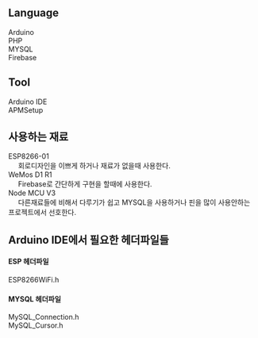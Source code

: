 ## Language
Arduino <br>
PHP <br>
MYSQL <br>
Firebase <br>

## Tool
Arduino IDE <br>
APMSetup <br>

## 사용하는 재료
ESP8266-01 <br>
&nbsp;&nbsp;&nbsp;&nbsp;&nbsp;회로디자인을 이쁘게 하거나 재료가 없을때 사용한다. <br>
WeMos D1 R1 <br>
&nbsp;&nbsp;&nbsp;&nbsp;&nbsp;Firebase로 간단하게 구현을 할때에 사용한다. <br>
Node MCU V3 <br>
&nbsp;&nbsp;&nbsp;&nbsp;&nbsp;다른재료들에 비해서 다루기가 쉽고 MYSQL을 사용하거나 핀을 많이 사용안하는 프로젝트에서 선호한다. <br>

## Arduino IDE에서 필요한 헤더파일들
#### ESP 헤더파일
ESP8266WiFi.h <br>
#### MYSQL 헤더파일
MySQL_Connection.h <br>
MySQL_Cursor.h <br>

